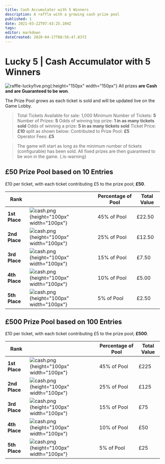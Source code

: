 ```yaml
---
title: Cash Accumulator with 5 Winners
description: A raffle with a growing cash prize pool
published: 1
date: 2021-03-22T07:43:25.104Z
tags: 
editor: markdown
dateCreated: 2020-04-17T08:56:47.837Z
---
```


# Lucky 5 | Cash Accumulator with 5 Winners

![raffle-luckyfive.png](/raffle-luckyfive.png){:height="150px" width="150px"}
All prizes **are Cash and are Guaranteed to be won**.

The Prize Pool grows as each ticket is sold and will be updated live on the Game Lobby.

>Total Tickets Available for sale: 1,000
Minimum Number of Tickets: **5**
Number of Prizes: **5**
Odds of winning top prize: **1 in as many tickets sold**
Odds of winning a prize: **5 in as many tickets sold** 
Ticket Price: **£10** split as shown below:
Contributed to Prize Pool: **£5**  
Operator Fees: **£5**




> The game will start as long as the minimum number of tickets (configurable) has been sold. All fixed prizes are then guaranteed to be won in the game. 
{.is-warning}

## £50 Prize Pool based on 10 Entries

£10 per ticket, with each ticket contributing £5 to the prize pool; **£50**.

| Rank     |   | Percentage of Pool | Total Value      |        
|---------------|---------|----------------------------------|--|
| **1st Place**   | ![cash.png](/cash.png){height="100px" width="100px"} |      45% of Pool            | £22.50          |           
| **2nd Place**     |![cash.png](/cash.png){height="100px" width="100px"}  | 25% of Pool            | £12.50            |        
| **3rd Place**      | ![cash.png](/cash.png){height="100px" width="100px"}  | 15% of Pool                        | £7.50    |    
| **4th Place**     |![cash.png](/cash.png){height="100px" width="100px"}   | 10% of Pool                       | £5.00      |      
| **5th  Place**     |![cash.png](/cash.png){height="100px" width="100px"}   | 5% of Pool                      | £2.50      |    


## £500 Prize Pool based on 100 Entries

£10 per ticket, with each ticket contributing £5 to the prize pool; **£500**.

| Rank     |   | Percentage of Pool | Total Value      |        
|---------------|---------|----------------------------------|--|
| **1st Place**   | ![cash.png](/cash.png){height="100px" width="100px"} |      45% of Pool            | £225          |           
| **2nd Place**     |![cash.png](/cash.png){height="100px" width="100px"}  | 25% of Pool            | £125            |        
| **3rd Place**      | ![cash.png](/cash.png){height="100px" width="100px"}  | 15% of Pool                        | £75    |    
| **4th Place**     |![cash.png](/cash.png){height="100px" width="100px"}   | 10% of Pool                       | £50      |      
| **5th  Place**     |![cash.png](/cash.png){height="100px" width="100px"}   | 5% of Pool                      | £25      |    

